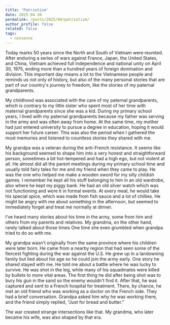 ```yaml
---
title: 'Patriotism'
date: 2025-04-30
permalink: /posts/2025/04/patriotism/
author_profile: false
related: false
tags:
  - nonsense
---
```

Today marks 50 years since the North and South of Vietnam were reunited. After enduring a series of wars against France, Japan, the United States, and China, Vietnam achieved full independence and national unity on April 30, 1975, ending more than a hundred years of foreign domination and division. This important day means a lot to the Vietnamese people and reminds us not only of history, but also of the many personal stories that are part of our country's journey to freedom, like the stories of my paternal grandparents.

My childhood was associated with the care of my paternal grandparents, which is contrary to my little sister who spent most of her time with maternal grandparents since she was a kid. During my primary school years, I lived with my paternal grandparents because my father was serving in the army and was often away from home. At the same time, my mother had just entered university to pursue a degree in education, hoping it would support her future career. This was also the period when I gathered the most memories and listened to countless stories they shared with me.

My grandpa was a veteran during the anti-French resistance. It seems like his background seemed to shape him into a very honest and straightforward person, sometimes a bit hot-tempered and had a high ego, but not violent at all. He almost did all the parent meetings during my primary school time and usually told fairy tales for me and my friend when they came to play. He was the one who helped me make a wooden sword for my silly childish games. I remember he kept all his stuff belonging to him in an old wardrobe, also where he kept my piggy bank. He had an old silver watch which was not functioning and wore it in formal events. At every meal, he would take his special spice, which was made from fish sauce and a lot of chillies. He might be angry with me about something in the afternoon, but seemed to immediately forget and treat me normally at dinner.

I’ve heard many stories about his time in the army, some from him and others from my parents and relatives. My grandma, on the other hand, rarely talked about those times One time she even grumbled when grandpa tried to do so with me. 

My grandpa wasn’t originally from the same province where his children were later born. He came from a nearby region that had seen some of the fiercest fighting during the war against the U.S. He grew up in a landowning family but lied about his age so he could join the army early. One story he shared stayed with me. He told me about a battle where he was lucky to survive. He was shot in the leg, while many of his squadmates were killed by bullets to more vital areas. The first thing he did after being shot was to bury his gun in the sand so the enemy wouldn’t find it. After that, he was captured and sent to a French hospital for treatment. There, by chance, he met an old friend who was working as a doctor on the French side. They had a brief conversation. Grandpa asked him why he was working there, and the friend simply replied, “Just for bread and butter.” 

The war created strange intersections like that. My grandma, who later became his wife, was also shaped by that era. 